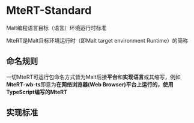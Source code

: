 # MteRT-Standard
Malt编程语言目标（语言）环境运行时标准

MteRT是Malt目标环境运行时（即Malt target environment Runtime）的简称

## 命名规则

一切MteRT可运行包命名方式皆为Malt后接**平台**和**实现语言**或其缩写，例如**MteRT-wb-ts**即意为**在网络浏览器(Web Browser)平台上运行的，使用TypeScript编写的MteRT**

## 实现标准

